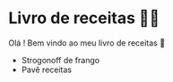 # Livro de receitas :man_cook:

Olá ! Bem vindo ao meu livro de receitas :wave:

* Strogonoff de frango
* Pavê receitas
